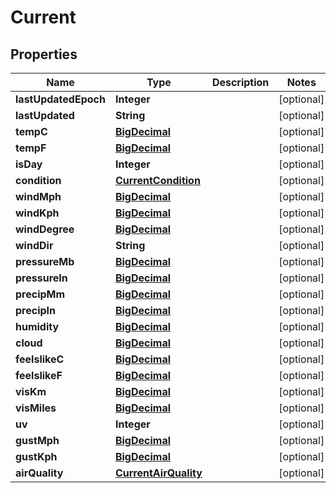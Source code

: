 
# Current

## Properties
Name | Type | Description | Notes
------------ | ------------- | ------------- | -------------
**lastUpdatedEpoch** | **Integer** |  |  [optional]
**lastUpdated** | **String** |  |  [optional]
**tempC** | [**BigDecimal**](BigDecimal.md) |  |  [optional]
**tempF** | [**BigDecimal**](BigDecimal.md) |  |  [optional]
**isDay** | **Integer** |  |  [optional]
**condition** | [**CurrentCondition**](CurrentCondition.md) |  |  [optional]
**windMph** | [**BigDecimal**](BigDecimal.md) |  |  [optional]
**windKph** | [**BigDecimal**](BigDecimal.md) |  |  [optional]
**windDegree** | [**BigDecimal**](BigDecimal.md) |  |  [optional]
**windDir** | **String** |  |  [optional]
**pressureMb** | [**BigDecimal**](BigDecimal.md) |  |  [optional]
**pressureIn** | [**BigDecimal**](BigDecimal.md) |  |  [optional]
**precipMm** | [**BigDecimal**](BigDecimal.md) |  |  [optional]
**precipIn** | [**BigDecimal**](BigDecimal.md) |  |  [optional]
**humidity** | [**BigDecimal**](BigDecimal.md) |  |  [optional]
**cloud** | [**BigDecimal**](BigDecimal.md) |  |  [optional]
**feelslikeC** | [**BigDecimal**](BigDecimal.md) |  |  [optional]
**feelslikeF** | [**BigDecimal**](BigDecimal.md) |  |  [optional]
**visKm** | [**BigDecimal**](BigDecimal.md) |  |  [optional]
**visMiles** | [**BigDecimal**](BigDecimal.md) |  |  [optional]
**uv** | **Integer** |  |  [optional]
**gustMph** | [**BigDecimal**](BigDecimal.md) |  |  [optional]
**gustKph** | [**BigDecimal**](BigDecimal.md) |  |  [optional]
**airQuality** | [**CurrentAirQuality**](CurrentAirQuality.md) |  |  [optional]



